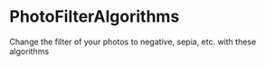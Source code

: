 # PhotoFilterAlgorithms
Change the filter of your photos to negative, sepia, etc. with these algorithms 
